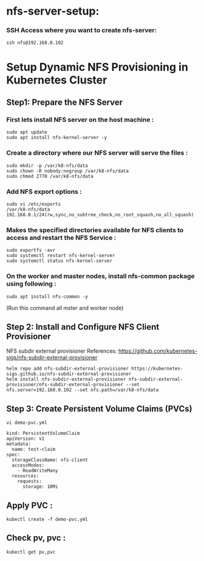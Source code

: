 # nfs-server-setup:


### SSH Access where you want to create nfs-server:
``` ssh nfs@192.168.0.102 ```

# Setup Dynamic NFS Provisioning in Kubernetes Cluster

## Step1: Prepare the NFS Server
### First lets install NFS server on the host machine :

```
sudo apt update
sudo apt install nfs-kernel-server -y
```

### Create a directory where our NFS server will serve the files :

```
sudo mkdir -p /var/k8-nfs/data
sudo chown -R nobody:nogroup /var/k8-nfs/data
sudo chmod 2770 /var/k8-nfs/data
```

### Add NFS export options :

```
sudo vi /etc/exports	
/var/k8-nfs/data 192.168.0.1/24(rw,sync,no_subtree_check,no_root_squash,no_all_squash)
```

### Makes the specified directories available for NFS clients to access and restart the NFS Service :

```
sudo exportfs -avr
sudo systemctl restart nfs-kernel-server
sudo systemctl status nfs-kernel-server
```

### On the worker and master nodes, install nfs-common package using following : 

``` sudo apt install nfs-common -y ```

(Run this command all mster and worker node)

## Step 2: Install and Configure NFS Client Provisioner

NFS subdir external provisioner References: https://github.com/kubernetes-sigs/nfs-subdir-external-provisioner

```
helm repo add nfs-subdir-external-provisioner https://kubernetes-sigs.github.io/nfs-subdir-external-provisioner
helm install nfs-subdir-external-provisioner nfs-subdir-external-provisioner/nfs-subdir-external-provisioner --set nfs.server=192.168.0.102 --set nfs.path=/var/k8-nfs/data
```

## Step 3: Create Persistent Volume Claims (PVCs)

``` vi demo-pvc.yml ```

```
kind: PersistentVolumeClaim
apiVersion: v1
metadata:
  name: test-claim
spec:
  storageClassName: nfs-client
  accessModes:
    - ReadWriteMany
  resources:
    requests:
      storage: 10Mi
```

## Apply PVC :

``` kubectl create -f demo-pvc.yml ```

## Check pv, pvc :

``` kubectl get pv,pvc ```
